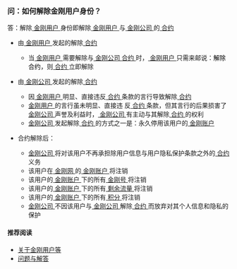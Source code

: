### 问：如何解除金刚用户身份？

答：解除[ 金刚用户 ](https://a2zitpro.github.io/web/金刚用户)身份即解除[ 金刚用户 ](https://a2zitpro.github.io/web/金刚用户)与[ 金刚公司 ](https://a2zitpro.github.io/web/金刚公司)的[ 合约 ](https://a2zitpro.github.io/web/Endusercontract)

- 由[ 金刚用户 ](https://a2zitpro.github.io/web/金刚用户)发起的解除[ 合约 ](https://a2zitpro.github.io/web/Endusercontract)

  - 当[ 金刚用户 ](https://a2zitpro.github.io/web/金刚用户)需要解除与[ 金刚公司 ](https://a2zitpro.github.io/web/金刚公司)[ 合约 ](https://a2zitpro.github.io/web/Endusercontract)时，[ 金刚用户 ](https://a2zitpro.github.io/web/金刚用户)只需来邮说：<font color="Black">解除合约</font>，则[ 合约 ](https://a2zitpro.github.io/web/Endusercontract)立即解除

- 由[ 金刚公司 ](https://a2zitpro.github.io/web/金刚公司)发起的解除[ 合约 ](https://a2zitpro.github.io/web/Endusercontract)

  - 因[ 金刚用户 ](https://a2zitpro.github.io/web/金刚用户)明显、直接违反[ 合约 ](https://a2zitpro.github.io/web/Endusercontract)条款的言行导致解除[ 合约 ](https://a2zitpro.github.io/web/Endusercontract)
  - [ 金刚用户 ](https://a2zitpro.github.io/web/金刚用户)的言行虽未明显、直接违 反[ 合约 ](https://a2zitpro.github.io/web/Endusercontract)条款，但其言行的后果损害了[ 金刚公司 ](https://a2zitpro.github.io/web/金刚公司)声誉及利益时，[ 金刚公司 ](https://a2zitpro.github.io/web/金刚公司)有主动与其解除[ 合约 ](https://a2zitpro.github.io/web/Endusercontract)的权利
  - [ 金刚公司 ](https://a2zitpro.github.io/web/金刚公司)发起解除[ 合约 ](https://a2zitpro.github.io/web/Endusercontract)的方式之一是：永久停用该用户的[ 金刚账户 ](https://a2zitpro.github.io/web/金刚账户)

- 合约解除后：

  - [ 金刚公司 ](https://a2zitpro.github.io/web/金刚公司)将对该用户不再承担除用户信息与用户隐私保护条款之外的[ 合约 ](https://a2zitpro.github.io/web/Endusercontract)义务
  - 该用户在[ 金刚网 ]()的[ 金刚账户 ](https://a2zitpro.github.io/web/金刚账户)将注销
  - 该用户的[ 金刚账户 ](https://a2zitpro.github.io/web/金刚账户)下的所有[ 金刚号 ](https://a2zitpro.github.io/web/金刚号)将注销
  - 该用户的[ 金刚账户 ](https://a2zitpro.github.io/web/金刚账户)下的所有[ 剩余流量 ]()将注销
  - 该用户的[ 金刚账户 ](https://a2zitpro.github.io/web/金刚账户)下的所有[ 积分 ](https://a2zitpro.github.io/web/积分)将注销
  - [ 金刚公司 ](https://a2zitpro.github.io/web/金刚公司)不因该用户与[ 金刚公司 ](https://a2zitpro.github.io/web/金刚公司)解除[ 合约 ](https://a2zitpro.github.io/web/Endusercontract)而放弃对其个人信息和隐私的保护

#### 推荐阅读
- [关于金刚用户等](https://a2zitpro.github.io/web/列表-金刚用户及相关问题)
- [问题与解答](https://a2zitpro.github.io/web/列表-问题与解答)
